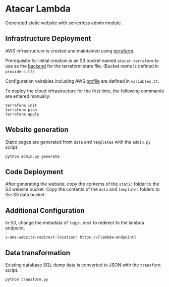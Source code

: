 # Atacar Lambda

Generated static website with serverless admin module.

## Infrastructure Deployment

AWS infrastructure is created and maintained using [terraform](https://www.terraform.io/). 

Prerequisite for initial creation is an S3 bucket named ```atacar-terraform``` to use as the [backend](https://www.terraform.io/language/settings/backends/s3) for the terraform state file. (Bucket name is defined in ```providers.tf```)  

Configuration vairables including AWS [profile](https://docs.aws.amazon.com/cli/latest/userguide/cli-configure-files.html) are defined in ```variables.tf```.

To deploy the cloud infrastructure for the first time, the following commands are entered manually: 

```
terraform init
terraform plan
terraform apply
```

## Website generation

Static pages are generated from `data` and `templates` with the `admin.py` script.

```
python admin.py generate
```

## Code Deployment

After generating the website, copy the contents of the `static` folder to the S3 website bucket. 
Copy the contents of the `data` and `templates` folders to the S3 data bucket.

## Additional Configuration

In S3, change the metadata of `login.html` to redirect to the lambda endpoint.

```
x-amz-website-redirect-location: https://[lambda-endpoint]
```

## Data transformation

Existing database SQL dump data is converted to JSON with the `transform` script.

```
python transform.py
```